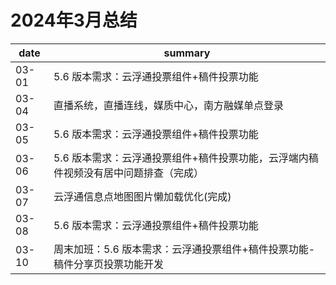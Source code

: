 # 2024年3月总结

|date|summary|
| - | - |
| 03-01 | 5.6 版本需求：云浮通投票组件+稿件投票功能 |
| 03-04 | 直播系统，直播连线，媒质中心，南方融媒单点登录 |
| 03-05 | 5.6 版本需求：云浮通投票组件+稿件投票功能 |
| 03-06 | 5.6 版本需求：云浮通投票组件+稿件投票功能，云浮端内稿件视频没有居中问题排查（完成） |
| 03-07 | 云浮通信息点地图图片懒加载优化(完成) |
| 03-08 | 5.6 版本需求：云浮通投票组件+稿件投票功能 |
| 03-10 | 周末加班：5.6 版本需求：云浮通投票组件+稿件投票功能-稿件分享页投票功能开发 |

